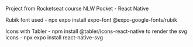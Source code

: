 Project from Rocketseat course NLW Pocket - React Native

Rubik font used - npx expo install expo-font @expo-google-fonts/rubik

Icons with Tabler - npm install @tabler/icons-react-native
  to render the svg icons - npx expo install react-native-svg